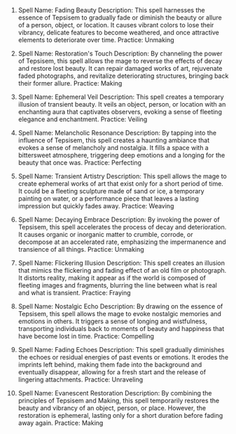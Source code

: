 1.  Spell Name: Fading Beauty Description: This spell harnesses the essence of Tepsisem to gradually fade or diminish the beauty or allure of a person, object, or location. It causes vibrant colors to lose their vibrancy, delicate features to become weathered, and once attractive elements to deteriorate over time. Practice: Unmaking

2.  Spell Name: Restoration's Touch Description: By channeling the power of Tepsisem, this spell allows the mage to reverse the effects of decay and restore lost beauty. It can repair damaged works of art, rejuvenate faded photographs, and revitalize deteriorating structures, bringing back their former allure. Practice: Making

3.  Spell Name: Ephemeral Veil Description: This spell creates a temporary illusion of transient beauty. It veils an object, person, or location with an enchanting aura that captivates observers, evoking a sense of fleeting elegance and enchantment. Practice: Veiling

4.  Spell Name: Melancholic Resonance Description: By tapping into the influence of Tepsisem, this spell creates a haunting ambiance that evokes a sense of melancholy and nostalgia. It fills a space with a bittersweet atmosphere, triggering deep emotions and a longing for the beauty that once was. Practice: Perfecting

5.  Spell Name: Transient Artistry Description: This spell allows the mage to create ephemeral works of art that exist only for a short period of time. It could be a fleeting sculpture made of sand or ice, a temporary painting on water, or a performance piece that leaves a lasting impression but quickly fades away. Practice: Weaving

6.  Spell Name: Decaying Embrace Description: By invoking the power of Tepsisem, this spell accelerates the process of decay and deterioration. It causes organic or inorganic matter to crumble, corrode, or decompose at an accelerated rate, emphasizing the impermanence and transience of all things. Practice: Unmaking

7.  Spell Name: Flickering Illusion Description: This spell creates an illusion that mimics the flickering and fading effect of an old film or photograph. It distorts reality, making it appear as if the world is composed of fleeting images and fragments, blurring the line between what is real and what is transient. Practice: Fraying

8.  Spell Name: Nostalgic Echo Description: By drawing on the essence of Tepsisem, this spell allows the mage to evoke nostalgic memories and emotions in others. It triggers a sense of longing and wistfulness, transporting individuals back to moments of beauty and happiness that have become lost in time. Practice: Compelling

9.  Spell Name: Fading Echoes Description: This spell gradually diminishes the echoes or residual energies of past events or emotions. It erodes the imprints left behind, making them fade into the background and eventually disappear, allowing for a fresh start and the release of lingering attachments. Practice: Unraveling

10. Spell Name: Evanescent Restoration Description: By combining the principles of Tepsisem and Making, this spell temporarily restores the beauty and vibrancy of an object, person, or place. However, the restoration is ephemeral, lasting only for a short duration before fading away again. Practice: Making